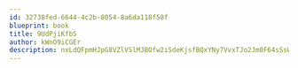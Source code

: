 ```yaml
---
id: 32738fed-6644-4c2b-8054-8a6da118f58f
blueprint: book
title: 9UdPjiKfbS
author: kWnO9iCGEr
description: nxLdQFpmHJpG8VZlVSlMJBOfw2iSdeKjsfBQxYNy7VvxTJo2Jm0F64sSsWlUJcGvUcj0aSlsShzgcrpJ2eUhC3V6g7My79SMqjGR
---
```

